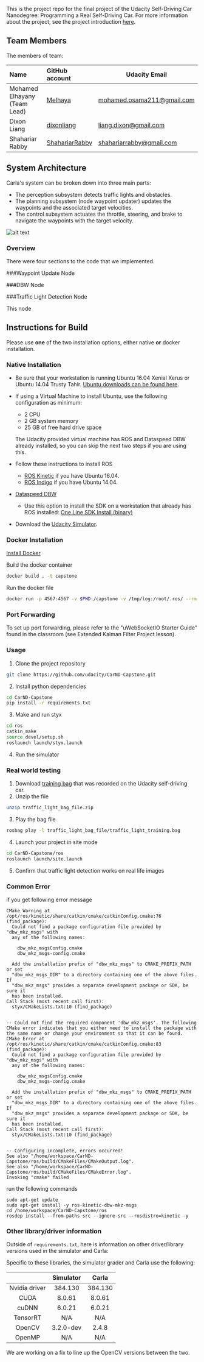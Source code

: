 This is the project repo for the final project of the Udacity Self-Driving Car Nanodegree: Programming a Real Self-Driving Car. For more information about the project, see the project introduction [here](https://classroom.udacity.com/nanodegrees/nd013/parts/6047fe34-d93c-4f50-8336-b70ef10cb4b2/modules/e1a23b06-329a-4684-a717-ad476f0d8dff/lessons/462c933d-9f24-42d3-8bdc-a08a5fc866e4/concepts/5ab4b122-83e6-436d-850f-9f4d26627fd9).

## Team Members
The members of team:

| Name                          | GitHub account                                     | Udacity Email                 |
|:------------------------------|:---------------------------------------------------|-------------------------------|
| Mohamed Elhayany (Team Lead)  | [Melhaya](https://github.com/Melhaya)              | mohamed.osama211@gmail.com    |
| Dixon Liang                   | [dixonliang](https://github.com/dixonliang)        | liang.dixon@gmail.com         |
| Shahariar Rabby               | [ShahariarRabby](https://github.com/ShahariarRabby)| shahariarrabby@gmail.com     |


[image1]: ./imgs/final-project-ros-graph-v2.png "Carla's System Architecture"

## System Architecture
Carla's system can be broken down into three main parts:
- The perception subsystem detects traffic lights and obstacles.
- The planning subsystem (node waypoint updater) updates the waypoints and the
associated target velocities.
- The control subsystem actuates the throttle, steering, and brake to navigate
the waypoints with the target velocity.

![alt text][image1]

### Overview

There were four sections to the code that we implemented. 

###Waypoint Update Node





###DBW Node






###Traffic Light Detection Node

This node 


## Instructions for Build

Please use **one** of the two installation options, either native **or** docker installation.

### Native Installation

* Be sure that your workstation is running Ubuntu 16.04 Xenial Xerus or Ubuntu 14.04 Trusty Tahir. [Ubuntu downloads can be found here](https://www.ubuntu.com/download/desktop).
* If using a Virtual Machine to install Ubuntu, use the following configuration as minimum:
  * 2 CPU
  * 2 GB system memory
  * 25 GB of free hard drive space

  The Udacity provided virtual machine has ROS and Dataspeed DBW already installed, so you can skip the next two steps if you are using this.

* Follow these instructions to install ROS
  * [ROS Kinetic](http://wiki.ros.org/kinetic/Installation/Ubuntu) if you have Ubuntu 16.04.
  * [ROS Indigo](http://wiki.ros.org/indigo/Installation/Ubuntu) if you have Ubuntu 14.04.
* [Dataspeed DBW](https://bitbucket.org/DataspeedInc/dbw_mkz_ros)
  * Use this option to install the SDK on a workstation that already has ROS installed: [One Line SDK Install (binary)](https://bitbucket.org/DataspeedInc/dbw_mkz_ros/src/81e63fcc335d7b64139d7482017d6a97b405e250/ROS_SETUP.md?fileviewer=file-view-default)
* Download the [Udacity Simulator](https://github.com/udacity/CarND-Capstone/releases).

### Docker Installation
[Install Docker](https://docs.docker.com/engine/installation/)

Build the docker container
```bash
docker build . -t capstone
```

Run the docker file
```bash
docker run -p 4567:4567 -v $PWD:/capstone -v /tmp/log:/root/.ros/ --rm -it capstone
```

### Port Forwarding
To set up port forwarding, please refer to the "uWebSocketIO Starter Guide" found in the classroom (see Extended Kalman Filter Project lesson).

### Usage

1. Clone the project repository
```bash
git clone https://github.com/udacity/CarND-Capstone.git
```

2. Install python dependencies
```bash
cd CarND-Capstone
pip install -r requirements.txt
```
3. Make and run styx
```bash
cd ros
catkin_make
source devel/setup.sh
roslaunch launch/styx.launch
```
4. Run the simulator

### Real world testing
1. Download [training bag](https://s3-us-west-1.amazonaws.com/udacity-selfdrivingcar/traffic_light_bag_file.zip) that was recorded on the Udacity self-driving car.
2. Unzip the file
```bash
unzip traffic_light_bag_file.zip
```
3. Play the bag file
```bash
rosbag play -l traffic_light_bag_file/traffic_light_training.bag
```
4. Launch your project in site mode
```bash
cd CarND-Capstone/ros
roslaunch launch/site.launch
```
5. Confirm that traffic light detection works on real life images
### Common Error

if you get following error message
```
CMake Warning at /opt/ros/kinetic/share/catkin/cmake/catkinConfig.cmake:76 (find_package):
  Could not find a package configuration file provided by "dbw_mkz_msgs" with
  any of the following names:

    dbw_mkz_msgsConfig.cmake
    dbw_mkz_msgs-config.cmake

  Add the installation prefix of "dbw_mkz_msgs" to CMAKE_PREFIX_PATH or set
  "dbw_mkz_msgs_DIR" to a directory containing one of the above files.  If
  "dbw_mkz_msgs" provides a separate development package or SDK, be sure it
  has been installed.
Call Stack (most recent call first):
  styx/CMakeLists.txt:10 (find_package)


-- Could not find the required component 'dbw_mkz_msgs'. The following CMake error indicates that you either need to install the package with the same name or change your environment so that it can be found.
CMake Error at /opt/ros/kinetic/share/catkin/cmake/catkinConfig.cmake:83 (find_package):
  Could not find a package configuration file provided by "dbw_mkz_msgs" with
  any of the following names:

    dbw_mkz_msgsConfig.cmake
    dbw_mkz_msgs-config.cmake

  Add the installation prefix of "dbw_mkz_msgs" to CMAKE_PREFIX_PATH or set
  "dbw_mkz_msgs_DIR" to a directory containing one of the above files.  If
  "dbw_mkz_msgs" provides a separate development package or SDK, be sure it
  has been installed.
Call Stack (most recent call first):
  styx/CMakeLists.txt:10 (find_package)


-- Configuring incomplete, errors occurred!
See also "/home/workspace/CarND-Capstone/ros/build/CMakeFiles/CMakeOutput.log".
See also "/home/workspace/CarND-Capstone/ros/build/CMakeFiles/CMakeError.log".
Invoking "cmake" failed
```

run the following commands
```
sudo apt-get update
sudo apt-get install -y ros-kinetic-dbw-mkz-msgs
cd /home/workspace/CarND-Capstone/ros
rosdep install --from-paths src --ignore-src --rosdistro=kinetic -y
```

### Other library/driver information
Outside of `requirements.txt`, here is information on other driver/library versions used in the simulator and Carla:

Specific to these libraries, the simulator grader and Carla use the following:

|        | Simulator | Carla  |
| :-----------: |:-------------:| :-----:|
| Nvidia driver | 384.130 | 384.130 |
| CUDA | 8.0.61 | 8.0.61 |
| cuDNN | 6.0.21 | 6.0.21 |
| TensorRT | N/A | N/A |
| OpenCV | 3.2.0-dev | 2.4.8 |
| OpenMP | N/A | N/A |

We are working on a fix to line up the OpenCV versions between the two.
